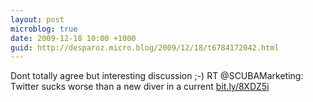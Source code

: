 ```yaml
---
layout: post
microblog: true
date: 2009-12-18 10:00 +1000
guid: http://desparoz.micro.blog/2009/12/18/t6784172042.html
---
```

Dont totally agree but interesting discussion ;-) RT @SCUBAMarketing: Twitter sucks worse than a new diver in a current [bit.ly/8XDZ5i](http://bit.ly/8XDZ5i)
